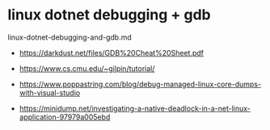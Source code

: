 # linux dotnet debugging + gdb

linux-dotnet-debugging-and-gdb.md

*   https://darkdust.net/files/GDB%20Cheat%20Sheet.pdf

*   https://www.cs.cmu.edu/~gilpin/tutorial/

*   https://www.poppastring.com/blog/debug-managed-linux-core-dumps-with-visual-studio

*   https://minidump.net/investigating-a-native-deadlock-in-a-net-linux-application-97979a005ebd
